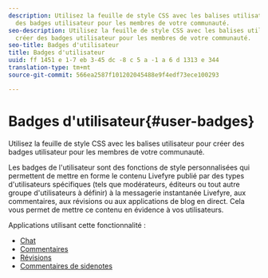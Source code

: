 ```yaml
---
description: Utilisez la feuille de style CSS avec les balises utilisateur pour créer
  des badges utilisateur pour les membres de votre communauté.
seo-description: Utilisez la feuille de style CSS avec les balises utilisateur pour
  créer des badges utilisateur pour les membres de votre communauté.
seo-title: Badges d'utilisateur
title: Badges d'utilisateur
uuid: ff 1451 e 1-7 eb 3-45 dc -8 c 5 a -1 a 6 d 1313 e 344
translation-type: tm+mt
source-git-commit: 566ea2587f101202045488e9f4edf73ece100293

---
```



# Badges d'utilisateur{#user-badges}

Utilisez la feuille de style CSS avec les balises utilisateur pour créer des badges utilisateur pour les membres de votre communauté.

Les badges de l'utilisateur sont des fonctions de style personnalisées qui permettent de mettre en forme le contenu Livefyre publié par des types d'utilisateurs spécifiques (tels que modérateurs, éditeurs ou tout autre groupe d'utilisateurs à définir) à la messagerie instantanée Livefyre, aux commentaires, aux révisions ou aux applications de blog en direct. Cela vous permet de mettre ce contenu en évidence à vos utilisateurs.

Applications utilisant cette fonctionnalité :

* [Chat](../../c-about-apps/c-chat-app/c-chat-app.md#c_chat_app)
* [Commentaires](/help/using/c-about-apps/c-comments/c-comments.md)
* [Révisions](../../c-about-apps/c-reviews-app/c-reviews-app.md#c_reviews_app)
* [Commentaires de sidenotes](../../c-about-apps/c-sidenotes-app/c-sidenotes-app.md#c_sidenotes_app)


